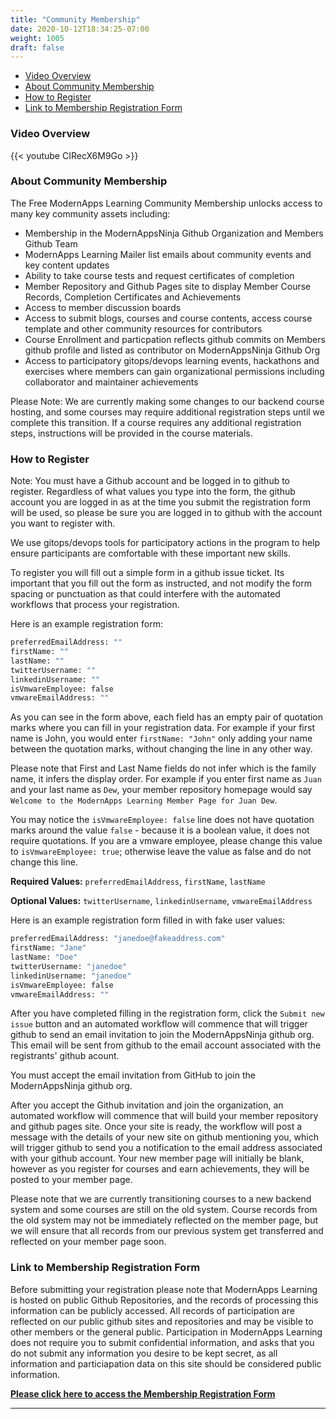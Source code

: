 ```yaml
---
title: "Community Membership"
date: 2020-10-12T18:34:25-07:00
weight: 1005
draft: false
---
```


- [Video Overview](#video-overview)
- [About Community Membership](#about-community-membership)
- [How to Register](#how-to-register)
- [Link to Membership Registration Form](#link-to-membership-registration-form)

### Video Overview

{{< youtube CIRecX6M9Go >}}

### About Community Membership

The Free ModernApps Learning Community Membership unlocks access to many key community assets including:

- Membership in the ModernAppsNinja Github Organization and Members Github Team
- ModernApps Learning Mailer list emails about community events and key content updates
- Ability to take course tests and request certificates of completion
- Member Repository and Github Pages site to display Member Course Records, Completion Certificates and Achievements
- Access to member discussion boards
- Access to submit blogs, courses and course contents, access course template and other community resources for contributors
- Course Enrollment and particpation reflects github commits on Members github profile and listed as contributor on ModernAppsNinja Github Org
- Access to participatory gitops/devops learning events, hackathons and exercises where members can gain organizational permissions including collaborator and maintainer achievements

Please Note: We are currently making some changes to our backend course hosting, and some courses may require additional registration steps until we complete this transition. If a course requires any additional registration steps, instructions will be provided in the course materials. 

### How to Register

Note: You must have a Github account and be logged in to github to register. Regardless of what values you type into the form, the github account you are logged in as at the time you submit the registration form will be used, so please be sure you are logged in to github with the account you want to register with.  

We use gitops/devops tools for participatory actions in the program to help ensure participants are comfortable with these important new skills.  

To register you will fill out a simple form in a github issue ticket. Its important that you fill out the form as instructed, and not modify the form spacing or punctuation as that could interfere with the automated workflows that process your registration.  

Here is an example registration form:

```bash
preferredEmailAddress: ""  
firstName: ""  
lastName: ""  
twitterUsername: ""  
linkedinUsername: ""  
isVmwareEmployee: false  
vmwareEmailAddress: ""
```

As you can see in the form above, each field has an empty pair of quotation marks where you can fill in your registration data. For example if your first name is John, you would enter `firstName: "John"` only adding your name between the quotation marks, without changing the line in any other way.  

Please note that First and Last Name fields do not infer which is the family name, it infers the display order. For example if you enter first name as `Juan` and your last name as `Dew`, your member repository homepage would say `Welcome to the ModernApps Learning Member Page for Juan Dew`.  

You may notice the `isVmwareEmployee: false` line does not have quotation marks around the value `false` - because it is a boolean value, it does not require quotations. If you are a vmware employee, please change this value to `isVmwareEmployee: true`; otherwise leave the value as false and do not change this line.  

**Required Values:** `preferredEmailAddress`, `firstName`, `lastName`  

**Optional Values:** `twitterUsername`, `linkedinUsername`, `vmwareEmailAddress`

Here is an example registration form filled in with fake user values:

```bash
preferredEmailAddress: "janedoe@fakeaddress.com"  
firstName: "Jane"  
lastName: "Doe"  
twitterUsername: "janedoe"  
linkedinUsername: "janedoe"  
isVmwareEmployee: false  
vmwareEmailAddress: ""
```

After you have completed filling in the registration form, click the `Submit new issue` button and an automated workflow will commence that will trigger github to send an email invitation to join the ModernAppsNinja github org. This email will be sent from github to the email account associated with the registrants' github acount. 

You must accept the email invitation from GitHub to join the ModernAppsNinja github org. 

After you accept the Github invitation and join the organization, an automated workflow will commence that will build your member repository and github pages site. Once your site is ready, the workflow will post a message with the details of your new site on github mentioning you, which will trigger github to send you a notification to the email address associated with your github account. Your new member page will initially be blank, however as you register for courses and earn achievements, they will be posted to your member page. 

Please note that we are currently transitioning courses to a new backend system and some courses are still on the old system. Course records from the old system may not be immediately reflected on the member page, but we will ensure that all records from our previous system get transferred and reflected on your member page soon. 

### Link to Membership Registration Form

Before submitting your registration please note that ModernApps Learning is hosted on public Github Repositories, and the records of processing this information can be publicly accessed. All records of participation are reflected on our public github sites and repositories and may be visible to other members or the general public. Participation in ModernApps Learning does not require you to submit confidential information, and asks that you do not submit any information you desire to be kept secret, as all information and particiapation data on this site should be considered public information. 

**[Please click here to access the Membership Registration Form](https://github.com/ModernAppsNinja/modernappsninja.github.io/issues/new?assignees=modernappsninjabot&labels=newuserregistration&template=joinrequest.md&title=Request+to+Join+ModernApps+Ninja+Github+Org)**



--------
